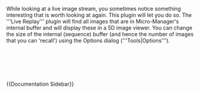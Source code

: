 While looking at a live image stream, you sometimes notice something interesting that is worth looking at again.  This plugin will let you do so.  The '''Live Replay''' plugin will find all images that are in Micro-Manager's internal buffer and will display these in a 5D image viewer.  You can change the size of the internal (sequence) buffer (and hence the number of images that you can 'recall') using the Options dialog ('''Tools|Options''').

<br />
<br />
<br />
<br />
<br />
{{Documentation Sidebar}}
